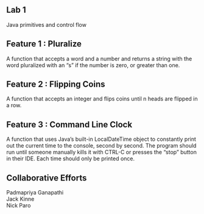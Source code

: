 ## Lab 1
Java primitives and control flow

## Feature 1 : Pluralize
A function that accepts a word and a number and returns a string with the word pluralized with an “s” if the number is zero, or greater than one.

## Feature 2 : Flipping Coins
A function that accepts an integer and flips coins until n heads are flipped in a row. 

## Feature 3 : Command Line Clock
A function that uses Java’s built-in LocalDateTime object to constantly print out the current time to the console, second by second. The program should run until someone manually kills it with CTRL-C or presses the “stop” button in their IDE. Each time should only be printed once.

## Collaborative Efforts 
Padmapriya Ganapathi  
Jack Kinne  
Nick Paro  